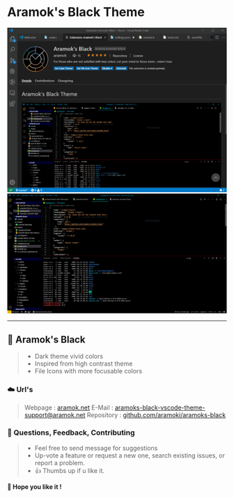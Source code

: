# Aramok's Black Theme

![alt text](https://raw.githubusercontent.com/aramoki/aramoks-black/master/images/demo.gif)
![alt text](https://raw.githubusercontent.com/aramoki/aramoks-black/master/images/screenshot1.png)
***

## 🐲  Aramok's Black  
> - Dark theme vivid colors
> - Inspired from high contrast theme
> - File Icons with more focusable colors



### ☁️ Url's
> Webpage : [aramok.net](https://aramok.net) 
> E-Mail : <aramoks-black-vscode-theme-support@aramok.net>
> Repository : [github.com/aramoki/aramoks-black](https://github.com/aramoki/aramoks-black) 




### 📜 Questions, Feedback, Contributing
> - Feel free to send message for suggestions
> - Up-vote a feature or request a new one, search existing issues, or report a problem.
>  - 👍 Thumbs up if u like it.

**🙏 Hope you like it !**
